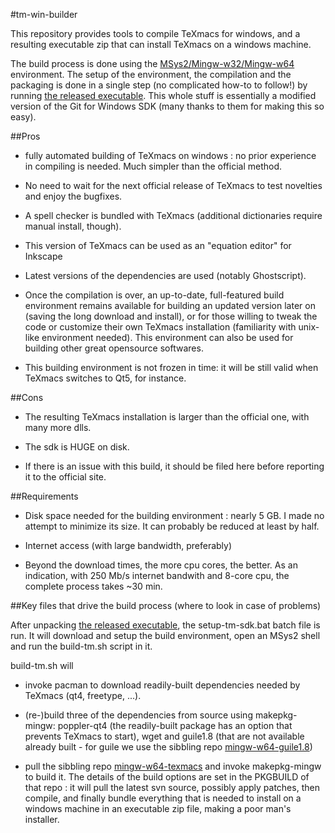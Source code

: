 #tm-win-builder

This repository provides tools to compile TeXmacs for windows, and a resulting executable zip that can install TeXmacs on a windows machine.

The build process is done using the [MSys2/Mingw-w32/Mingw-w64](https://sourceforge.net/p/msys2/wiki/MSYS2%20introduction/) environment.
The setup of the environment, the compilation and the packaging is done in a single step (no complicated how-to to follow!) by running [the released executable](https://github.com/slowphil/texmacs-win-builder/releases/download/v0.9/texmacs-win-sdk-installer-0.9.7z.exe). This whole stuff is essentially a modified version of the Git for Windows SDK (many thanks to them for making this so easy).


##Pros

- fully automated building of TeXmacs on windows : no prior experience in compiling is needed. Much simpler than the official method.

- No need to wait for the next official release of TeXmacs to test novelties and enjoy the bugfixes.

- A spell checker is bundled with TeXmacs (additional dictionaries require manual install, though).

- This version of TeXmacs can be used as an "equation editor" for Inkscape

- Latest versions of the dependencies are used (notably Ghostscript).

- Once the compilation is over, an up-to-date, full-featured build environment remains available for building an updated version later on (saving the long download and install), or for those willing to tweak the code or customize their own TeXmacs installation (familiarity with unix-like environment needed). This environment can also be used for building other great opensource softwares.

- This building environment is not frozen in time: it will be still valid when TeXmacs switches to Qt5, for instance. 


##Cons

- The resulting TeXmacs installation is larger than the official one, with many more dlls.

- The sdk is HUGE on disk.

- If there is an issue with this build, it should be filed here before reporting it to the official site.


##Requirements

- Disk space needed for the building environment : nearly 5 GB. I made no attempt to minimize its size. It can probably be reduced at least by half. 

- Internet access (with large bandwidth, preferably)

- Beyond the download times, the more cpu cores, the better. As an indication, with 250 Mb/s internet bandwith and 8-core cpu, the complete process takes ~30 min.


##Key files that drive the build process (where to look in case of problems)

After unpacking [the released executable](https://github.com/slowphil/texmacs-win-builder/releases/download/v0.9/texmacs-win-sdk-installer-0.9.7z.exe), the setup-tm-sdk.bat batch file is run. It will download and setup the build environment, open an MSys2 shell and run the build-tm.sh script in it.

build-tm.sh will 

- invoke pacman to download readily-built dependencies needed by TeXmacs (qt4, freetype, ...).

- (re-)build three of the dependencies from source using makepkg-mingw: poppler-qt4 (the readily-built package has an option that prevents TeXmacs to start), wget and guile1.8 (that are not available already built - for guile we use the sibbling repo [mingw-w64-guile1.8](https://github.com/slowphil/mingw-w64-guile1.8))

- pull the sibbling repo [mingw-w64-texmacs](https://github.com/slowphil/mingw-w64-texmacs) and invoke makepkg-mingw to build it. The details of the build options are set in the PKGBUILD of that repo : it will pull the latest svn source, possibly apply patches, then compile, and finally bundle everything that is needed to install on a windows machine in an executable zip file, making a poor man's installer.

